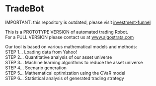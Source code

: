 # TradeBot
IMPORTANT: this repository is outdated, please visit [investment-funnel](https://github.com/VanekPetr/investment-funnel)

This is a PROTOTYPE VERSION of automated trading Robot.<br/>
For a FULL VERSION please contact us at www.algostrata.com<br/>

Our tool is based on various mathematical models and methods:<br/>
STEP 1... Loading data from Yahoo! <br/>
STEP 2... Quantitative analysis of our asset universe<br/>
STEP 3... Machine learning algorithms to reduce the asset universe<br/>
STEP 4... Scenario generation<br/>
STEP 5... Mathematical optimization using the CVaR model<br/>
STEP 6... Statistical analysis of generated trading strategy
